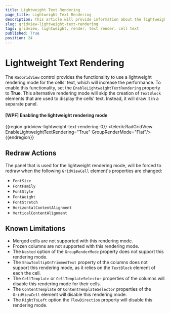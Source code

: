 ```yaml
---
title: Lightweight Text Rendering
page_title: Lightweight Text Rendering
description: This article will provide information about the lightweight text rendering functionality of Telerik UI for WPF RadGridView.
slug: gridview-lightweight-text-rendering
tags: gridview, lightweight, render, text render, cell text
published: True
position: 24
---
```


# Lightweight Text Rendering

The `RadGridView` control provides the functionality to use a lightweight rendering mode for the cells' text, which will increase the performance. To enable this functionality, set the `EnableLightweightTextRendering` property to __True__. This alternative rendering mode will skip the creation of `TextBlock` elements that are used to display the cells' text. Instead, it will draw it in a separate panel.

#### __[WPF] Enabling the lightweight rendering mode__
{{region gridview-lightweight-text-rendering-0}}
    <telerik:RadGridView EnableLightweightTextRendering="True"
                         GroupRenderMode="Flat"/>
{{endregion}}

## Redraw Actions

The panel that is used for the lightweight rendering mode, will be forced to redraw when the following `GridViewCell` element's properties are changed:

* `FontSize`
* `FontFamily`
* `FontStyle`
* `FontWeight`
* `FontStretch`
* `HorizontalContentAlignment`
* `VerticalContentAlignment`

## Known Limitations

* Merged cells are not supported with this rendering mode.
* Frozen columns are not supported with this rendering mode.
* The `Nested` option of the `GroupRenderMode` property does not support this rendering mode.
* The `ShowTooltipOnTrimmedText` property of the columns does not support this rendering mode, as it relies on the `TextBlock` element of each the cell.
* The `CellTemplate` or `CellTemplateSelector` properties of the columns will disable this rendering mode for their cells.
* The `ContentTemplate` or `ContentTemplateSelector` properties of the `GridViewCell` element will disable this rendering mode.
* The `RightToLeft` option the `FlowDirection` property will disable this rendering mode.